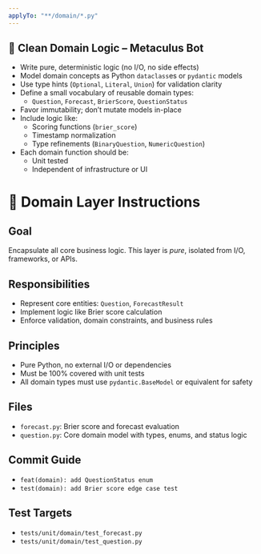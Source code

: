 ```yaml
---
applyTo: "**/domain/*.py"
---
```


## 🧱 Clean Domain Logic – Metaculus Bot

- Write pure, deterministic logic (no I/O, no side effects)
- Model domain concepts as Python `dataclass`es or `pydantic` models
- Use type hints (`Optional`, `Literal`, `Union`) for validation clarity
- Define a small vocabulary of reusable domain types:
  - `Question`, `Forecast`, `BrierScore`, `QuestionStatus`
- Favor immutability; don’t mutate models in-place
- Include logic like:
  - Scoring functions (`brier_score`)
  - Timestamp normalization
  - Type refinements (`BinaryQuestion`, `NumericQuestion`)
- Each domain function should be:
  - Unit tested
  - Independent of infrastructure or UI

# 🧠 Domain Layer Instructions

## Goal
Encapsulate all core business logic. This layer is *pure*, isolated from I/O, frameworks, or APIs.

## Responsibilities
- Represent core entities: `Question`, `ForecastResult`
- Implement logic like Brier score calculation
- Enforce validation, domain constraints, and business rules

## Principles
- Pure Python, no external I/O or dependencies
- Must be 100% covered with unit tests
- All domain types must use `pydantic.BaseModel` or equivalent for safety

## Files
- `forecast.py`: Brier score and forecast evaluation
- `question.py`: Core domain model with types, enums, and status logic

## Commit Guide
- `feat(domain): add QuestionStatus enum`
- `test(domain): add Brier score edge case test`

## Test Targets
- `tests/unit/domain/test_forecast.py`
- `tests/unit/domain/test_question.py`